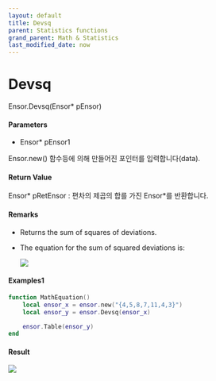 ```yaml
---
layout: default
title: Devsq
parent: Statistics functions
grand_parent: Math & Statistics
last_modified_date: now
---
```


# Devsq

Ensor.Devsq\(Ensor\* pEnsor\)

#### Parameters

* Ensor\* pEnsor1

Ensor.new\(\) 함수등에 의해 만들어진 포인터를 입력합니다\(data\).

#### Return Value

Ensor\* pRetEnsor : 편차의 제곱의 합를 가진 Ensor\*를 반환합니다.

#### Remarks

* Returns the sum of squares of deviations.

* The equation for the sum of squared deviations is:

  ![](./StatisticsAPI/DevsqFunc.png)

#### Examples1

```lua
function MathEquation()
 	local ensor_x = ensor.new("{4,5,8,7,11,4,3}")
	local ensor_y = ensor.Devsq(ensor_x)

 	ensor.Table(ensor_y)
end
```

#### Result

![](./StatisticsAPI/CovarianceSResultTable.png)

